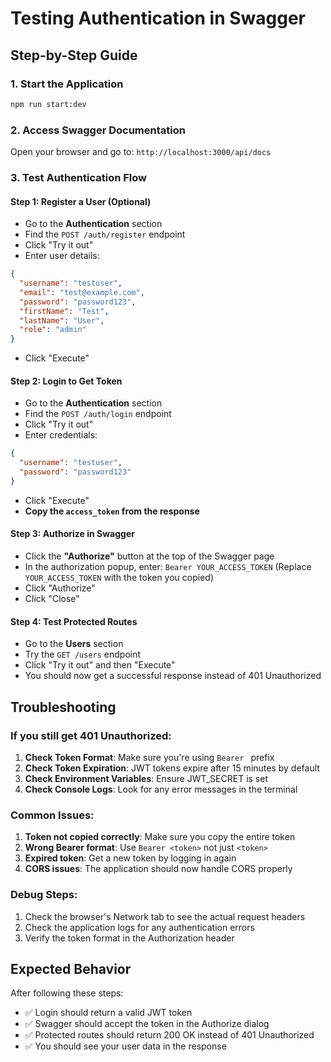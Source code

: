 # Testing Authentication in Swagger

## Step-by-Step Guide

### 1. Start the Application
```bash
npm run start:dev
```

### 2. Access Swagger Documentation
Open your browser and go to: `http://localhost:3000/api/docs`

### 3. Test Authentication Flow

#### Step 1: Register a User (Optional)
- Go to the **Authentication** section
- Find the `POST /auth/register` endpoint
- Click "Try it out"
- Enter user details:
```json
{
  "username": "testuser",
  "email": "test@example.com",
  "password": "password123",
  "firstName": "Test",
  "lastName": "User",
  "role": "admin"
}
```
- Click "Execute"

#### Step 2: Login to Get Token
- Go to the **Authentication** section
- Find the `POST /auth/login` endpoint
- Click "Try it out"
- Enter credentials:
```json
{
  "username": "testuser",
  "password": "password123"
}
```
- Click "Execute"
- **Copy the `access_token` from the response**

#### Step 3: Authorize in Swagger
- Click the **"Authorize"** button at the top of the Swagger page
- In the authorization popup, enter: `Bearer YOUR_ACCESS_TOKEN`
  (Replace `YOUR_ACCESS_TOKEN` with the token you copied)
- Click "Authorize"
- Click "Close"

#### Step 4: Test Protected Routes
- Go to the **Users** section
- Try the `GET /users` endpoint
- Click "Try it out" and then "Execute"
- You should now get a successful response instead of 401 Unauthorized

## Troubleshooting

### If you still get 401 Unauthorized:

1. **Check Token Format**: Make sure you're using `Bearer ` prefix
2. **Check Token Expiration**: JWT tokens expire after 15 minutes by default
3. **Check Environment Variables**: Ensure JWT_SECRET is set
4. **Check Console Logs**: Look for any error messages in the terminal

### Common Issues:

1. **Token not copied correctly**: Make sure you copy the entire token
2. **Wrong Bearer format**: Use `Bearer <token>` not just `<token>`
3. **Expired token**: Get a new token by logging in again
4. **CORS issues**: The application should now handle CORS properly

### Debug Steps:

1. Check the browser's Network tab to see the actual request headers
2. Check the application logs for any authentication errors
3. Verify the token format in the Authorization header

## Expected Behavior

After following these steps:
- ✅ Login should return a valid JWT token
- ✅ Swagger should accept the token in the Authorize dialog
- ✅ Protected routes should return 200 OK instead of 401 Unauthorized
- ✅ You should see your user data in the response